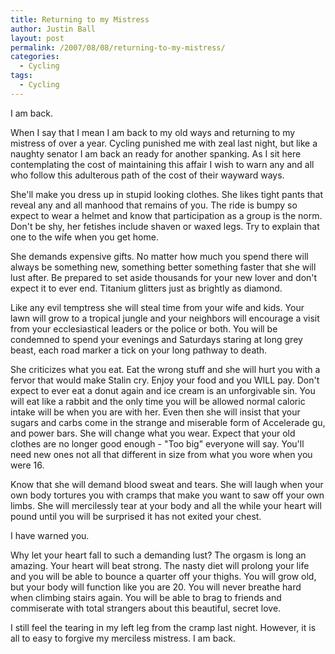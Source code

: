 ```yaml
---
title: Returning to my Mistress
author: Justin Ball
layout: post
permalink: /2007/08/08/returning-to-my-mistress/
categories:
  - Cycling
tags:
  - Cycling
---
```


I am back.

When I say that I mean I am back to my old ways and returning to my mistress of over a year. Cycling punished me with zeal last night, but like a naughty senator I am back an ready for another spanking. As I sit here contemplating the cost of maintaining this affair I wish to warn any and all who follow this adulterous path of the cost of their wayward ways.

She'll make you dress up in stupid looking clothes. She likes tight pants that reveal any and all manhood that remains of you. The ride is bumpy so expect to wear a helmet and know that participation as a group is the norm. Don't be shy, her fetishes include shaven or waxed legs. Try to explain that one to the wife when you get home.

She demands expensive gifts. No matter how much you spend there will always be something new, something better something faster that she will lust after. Be prepared to set aside thousands for your new lover and don't expect it to ever end. Titanium glitters just as brightly as diamond.

Like any evil temptress she will steal time from your wife and kids. Your lawn will grow to a tropical jungle and your neighbors will encourage a visit from your ecclesiastical leaders or the police or both. You will be condemned to spend your evenings and Saturdays staring at long grey beast, each road marker a tick on your long pathway to death.

She criticizes what you eat. Eat the wrong stuff and she will hurt you with a fervor that would make Stalin cry. Enjoy your food and you WILL pay. Don't expect to ever eat a donut again and ice cream is an unforgivable sin. You will eat like a rabbit and the only time you will be allowed normal caloric intake will be when you are with her. Even then she will insist that your sugars and carbs come in the strange and miserable form of Accelerade gu, and power bars. She will change what you wear. Expect that your old clothes are no longer good enough - "Too big" everyone will say. You'll need new ones not all that different in size from what you wore when you were 16.

Know that she will demand blood sweat and tears. She will laugh when your own body tortures you with cramps that make you want to saw off your own limbs. She will mercilessly tear at your body and all the while your heart will pound until you will be surprised it has not exited your chest.

I have warned you.

Why let your heart fall to such a demanding lust? The orgasm is long an amazing. Your heart will beat strong. The nasty diet will prolong your life and you will be able to bounce a quarter off your thighs. You will grow old, but your body will function like you are 20. You will never breathe hard when climbing stairs again. You will be able to brag to friends and commiserate with total strangers about this beautiful, secret love.

I still feel the tearing in my left leg from the cramp last night. However, it is all to easy to forgive my merciless mistress. I am back.